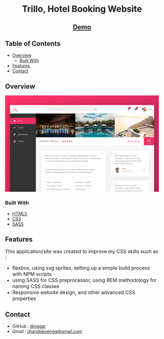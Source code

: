 
<h1 align="center">Trillo, Hotel Booking Website</h1>

<div align="center">
  <h2>
    <a href="https://trillo-site.vercel.app/" target="_blank">Demo</a>
  </h2>
</div>

<!-- TABLE OF CONTENTS -->

## Table of Contents

- [Overview](#overview)
  - [Built With](#built-with)
- [Features](#features)
- [Contact](#contact)

<!-- OVERVIEW -->

## Overview

![screenshot](trillo-preview.png)

### Built With

- [HTML5](https://developer.mozilla.org/en-US/docs/Web/Guide/HTML/HTML5)
- [CSS](https://developer.mozilla.org/en-US/docs/Web/CSS)
- [SASS](https://sass-lang.com/)

## Features

<font size="3">This application/site was created to improve my CSS skills such as :
  - flexbox, using svg sprites, setting up a simple build process with NPM scripts
  - using SASS for CSS preprocessor, using BEM methodology for naming CSS classes
  - Responsive website design, and other advanced CSS properties</font>

## Contact

- GitHub : [@nggar](https://github.com/nggar)
- Gmail : jihandokoengg@gmail.com
